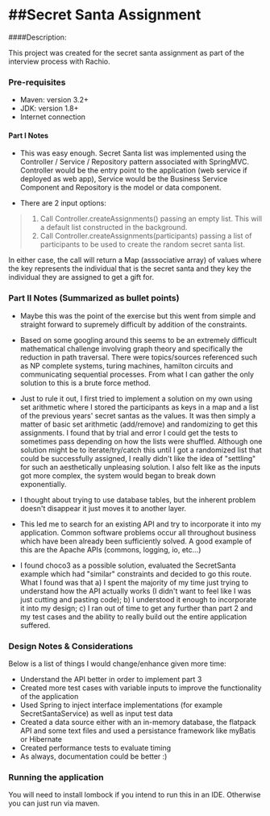 ##Secret Santa Assignment
=============================

####Description:

This project was created for the secret santa assignment as part of the interview process with Rachio.

### Pre-requisites
* Maven: version 3.2+
* JDK: version 1.8+
* Internet connection 

#### Part I Notes

* This was easy enough.  Secret Santa list was implemented using the Controller / Service / Repository pattern associated with SpringMVC.  Controller would be the entry point to the application (web service if deployed as web app), Service would be the Business Service Component and Repository is the model or data component.

* There are 2 input options:
<blockquote>
<ol>
<li>Call Controller.createAssignments() passing an empty list.  This will a default list constructed in the background.</li>
<li>Call Controller.createAssignments(participants) passing a list of participants to be used to create the random secret santa list.</li>
</ol>
<p>
</blockquote>
In either case, the call will return a Map (asssociative array) of values where the key represents the individual that is the secret santa and they key the individual they are assigned to get a gift for.</p> 

### Part II Notes (Summarized as bullet points)

* Maybe this was the point of the exercise but this went from simple and straight forward to supremely difficult by addition of the constraints.
* Based on some googling around this seems to be an extremely difficult mathematical challenge involving graph theory and specifically the reduction in path traversal. There were topics/sources referenced such as NP complete systems, turing machines, hamilton circuits and communicating sequential processes.  From what I can gather the only solution to this is a brute force method.

* Just to rule it out, I first tried to implement a solution on my own using set arithmetic where I stored the participants as keys in a map and a list of the previous years' secret santas as the values.  It was then simply a matter of basic set arithmetic (add/remove) and randomizing to get this assignments.  I found that by trial and error I could get the tests to sometimes pass depending on how the lists were shuffled.  Although one solution might be to iterate/try/catch this until I got a randomized list that could be successfully assigned, I really didn't like the idea of "settling" for such an aesthetically unpleasing solution.  I also felt like as the inputs got more complex, the system would began to break down exponentially.
* I thought about trying to use database tables, but the inherent problem doesn't disappear it just moves it to another layer.
* This led me to search for an existing API and try to incorporate it into my application.  Common software problems occur all throughout business which have been already been sufficiently solved.  A good example of this are the Apache APIs (commons, logging, io, etc...)
* I found choco3 as a possible solution, evaluated the SecretSanta example which had "similar" constraints and decided to go this route.  What I found was that a) I spent the majority of my time just trying to understand how the API actually works (I didn't want to feel like I was just cutting and pasting code); b) I understood it enough to incorporate it into my design; c) I ran out of time to get any further than part 2 and my test cases and the ability to really build out the entire application suffered.

### Design Notes & Considerations
Below is a list of things I would change/enhance given more time:

* Understand the API better in order to implement part 3
* Created more test cases with variable inputs to improve the functionality of the application
* Used Spring to inject interface implementations (for example SecretSantaService) as well as input test data
* Created a data source either with an in-memory database, the flatpack API and some text files and used a persistance framework like myBatis or Hibernate
* Created performance tests to evaluate timing
* As always, documentation could be better :)

### Running the application
You will need to install lombock if you intend to run this in an IDE.  Otherwise you can just run via maven.

